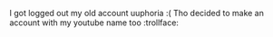 I got logged out my old account uuphoria :(
Tho decided to make an account with my youtube name too
:trollface:
